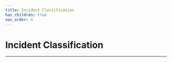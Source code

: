 ```yaml
---
title: Incident Classification
has_children: true
nav_order: 4
---
```


# Incident Classification

---
